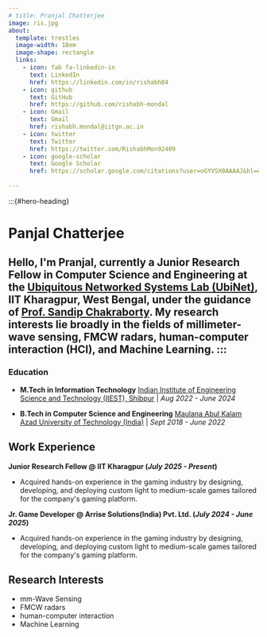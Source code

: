 ```yaml
---
# title: Pranjal Chatterjee
image: ris.jpg
about:
  template: trestles
  image-width: 18em
  image-shape: rectangle
  links:
    - icon: fab fa-linkedin-in
      text: LinkedIn
      href: https://linkedin.com/in/rishabh84
    - icon: github
      text: GitHub
      href: https://github.com/rishabh-mondal
    - icon: Gmail
      text: Gmail
      href: rishabh.mondal@iitgn.ac.in
    - icon: twitter
      text: Twitter
      href: https://twitter.com/RishabhMon92409
    - icon: google-scholar
      text: Google Scholar
      href: https://scholar.google.com/citations?user=oGYVSX0AAAAJ&hl=en&oi=ao
     
---
```


:::{#hero-heading}
# **Panjal Chatterjee**
Hello, I'm Pranjal, currently a Junior Research Fellow in Computer Science and Engineering at the [**Ubiquitous Networked Systems Lab (UbiNet)**](https://ubinet-iitkgp.github.io/ubinet/), IIT Kharagpur, West Bengal, under the guidance of [**Prof. Sandip Chakraborty**](https://sandipc-iitkgp.github.io/sandip-web/). My research interests lie broadly in the fields of millimeter-wave sensing, FMCW radars, human-computer interaction (HCI), and Machine Learning.
:::
---

### Education
- **M.Tech in Information Technology**
  [Indian Institute of Engineering Science and Technology (IIEST), Shibpur](https://www.iiests.ac.in/)  |  *Aug 2022 - June 2024*

- **B.Tech in Computer Science and Engineering**
  [Maulana Abul Kalam Azad University of Technology (India)](https://www.makautexam.net/) | *Sept 2018 - June 2022*
  
## Work Experience
**Junior Research Fellow @ IIT Kharagpur (_July 2025 - Present_)**
- Acquired hands-on experience in the gaming industry by designing, developing, and deploying custom light to medium-scale games tailored for the company's gaming platform.

**Jr. Game Developer @ Arrise Solutions(India) Pvt. Ltd. (_July 2024 - June 2025_)**
- Acquired hands-on experience in the gaming industry by designing, developing, and deploying custom light to medium-scale games tailored for the company's gaming platform.

## Research Interests
- mm-Wave Sensing
- FMCW radars
- human-computer interaction
- Machine Learning
